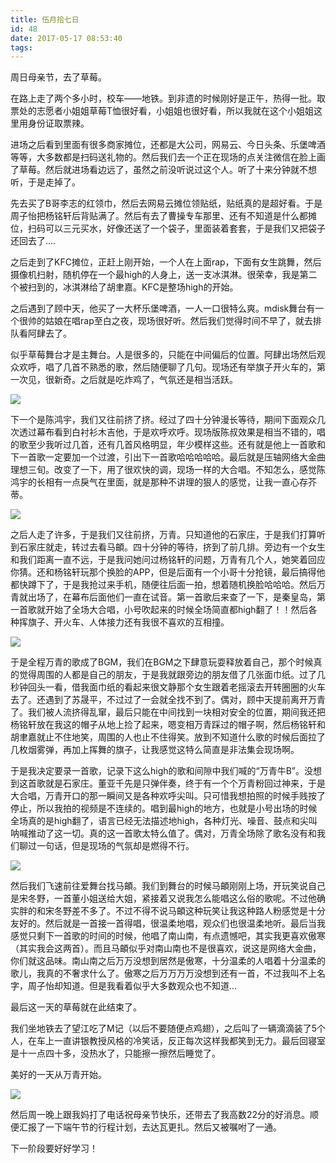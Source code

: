 ```yaml
---
title: 伍月拾七日
id: 48
date: 2017-05-17 08:53:40
tags:
---
```


周日母亲节，去了草莓。

在路上走了两个多小时，校车——地铁。到非遗的时候刚好是正午，热得一批。取票处的志愿者小姐姐草莓T恤很好看，小姐姐也很好看，所以我就在这个小姐姐这里用身份证取票辣。

进场之后看到里面有很多商家摊位，还都是大公司，网易云、今日头条、乐堡啤酒等等，大多数都是扫码送礼物的。然后我们去一个正在现场的点关注微信在脸上画了草莓。然后就进场看边远了，虽然之前没听说过这个人。听了十来分钟就不想听，于是走掉了。

先去买了B哥李志的红领巾，然后去网易云摊位领贴纸，贴纸真的是超好看。于是周子怡把杨铭轩后背贴满了。然后有去了曹操专车那里、还有不知道是什么都摊位，扫码可以三元买水，好像还送了一个袋子，里面装着套套，于是我们又把袋子还回去了....

之后走到了KFC摊位，正赶上刚开始，一个人在上面rap，下面有女生跳舞，然后摄像机扫射，随机停在一个最high的人身上，送一支冰淇淋。很荣幸，我是第二个被扫到的，冰淇淋给了胡聿嘉。KFC是整场high的开始。

之后遇到了顾中天，他买了一大杯乐堡啤酒，一人一口很特么爽。mdisk舞台有一个很帅的姑娘在唱rap至白之夜，现场很好听。然后我们觉得时间不早了，就去排队看阿肆去了。

似乎草莓舞台才是主舞台。人是很多的，只能在中间偏后的位置。阿肆出场然后观众欢呼，唱了几首不熟悉的歌，然后随便聊了几句。现场还有举旗子开火车的，第一次见，很新奇。之后就是吃炸鸡了，气氛还是相当活跃。

![](http://cloud-1252628011.coscd.myqcloud.com/2017/05/20170514_171111.jpg)

下一个是陈鸿宇，我们又往前挤了挤。经过了四十分钟漫长等待，期间下面观众几次透过幕布看到白衬衫木吉他，于是欢呼欢呼。现场版陈叔效果是相当不错的，唱的歌至少我听过几首，还有几首风格明显，年少模样这些。还有就是他上一首歌和下一首歌一定要加一个过渡，引出下一首歌哈哈哈哈哈。最后就是压轴网络大金曲理想三旬。改变了一下，用了很欢快的调，现场一样的大合唱。不知怎么，感觉陈鸿宇的长相有一点戾气在里面，就是那种不讲理的狠人的感觉，让我一直心存芥蒂。

![](http://cloud-1252628011.coscd.myqcloud.com/2017/05/20170514_181544.jpg)

之后人走了许多，于是我们又往前挤，万青。只知道他的石家庄，于是我们打算听到石家庄就走，转过去看马頔。四十分钟的等待，挤到了前几排。旁边有一个女生和我们距离一直不远，于是我问她问过杨铭轩的问题，万青有几个人，她笑着回应你猜。还和杨铭轩玩那个换脸的APP，但是后面有一个小哥十分抢镜，最后搞得他都快蹲下了，于是我抢过来手机，随便往后面一拍，想着随机换脸哈哈哈。然后万青就出场了，在幕布后面他们一直在试音。第一首歌后来查了一下，是秦皇岛，第一首歌就开始了全场大合唱，小号吹起来的时候全场简直都high翻了！！然后各种挥旗子、开火车、人体接力还有我很不喜欢的互相撞。

![](http://cloud-1252628011.coscd.myqcloud.com/2017/05/20170514_190820.jpg)

于是全程万青的歌成了BGM，我们在BGM之下肆意玩耍释放着自己，那个时候真的觉得周围的人都是自己的朋友，于是我就跟旁边的朋友借了几张面巾纸。过了几秒钟回头一看，借我面巾纸的看起来很文静那个女生跟着老摇滚去开转圈圈的火车去了。还遇到了苏晟平，不过过了一会就全找不到了。偶对，顾中天提前离开万青了。我们被人流挤得乱窜，最后只能在中间找到一块相对安全的位置，期间我还把杨铭轩放在我这的帽子从地上捡了起来，嗯变相万青踩过的帽子啊，然后杨铭轩和胡聿嘉就止不住地笑，周围的人也止不住得笑。放到不知道什么歌的时候后面拉了几枚烟雾弹，再加上挥舞的旗子，让我感觉这特么简直是非法集会现场啊。

于是我决定要录一首歌，记录下这么high的歌和间隙中我们喊的“万青牛B”。没想到这首歌就是石家庄。董亚千先是只弹伴奏，终于有一个个万青粉回过神来，于是大合唱，万青开口的那一瞬间又是各种欢呼尖叫。只可惜我想拍照的时候手贱按了停止，所以我拍的视频是不连续的。唱到最high的地方，也就是小号出场的时候全场真的是high翻了，语言已经无法描述地high，各种灯光、噪音、鼓点和尖叫呐喊推动了这一切。真的这一首歌太特么值了。偶对，万青全场除了歌名没有和我们聊过一句话，但是现场的气氛却是燃得不行。

![](http://cloud-1252628011.coscd.myqcloud.com/2017/05/20170514_204012.jpg)

然后我们飞速前往爱舞台找马頔。我们到舞台的时候马頔刚刚上场，开玩笑说自己是宋冬野，一首董小姐送给大姐，紧接着又说我怎么能唱这么俗的歌呢。不过他确实胖的和宋冬野差不多了。不过不得不说马頔这种玩笑让我这种路人粉感觉是十分友好的。然后就是一首接一首得唱，很温柔地唱，观众们也很温柔地听。最后当我感觉只剩下一首歌的时间的时候，他唱了南山南，有点遗憾吧，其实我更喜欢傲寒（其实我会这两首）。而且马頔似乎对南山南也不是很喜欢，说这是网络大金曲，你们就这品味。南山南之后万万没想到居然是傲寒，十分温柔的人唱着十分温柔的歌儿，我真的不奢求什么了。傲寒之后万万万万没想到还有一首，不过我叫不上名字，周子怡却知道。但是我看着似乎大多数观众也不知道...

最后这一天的草莓就在此结束了。

我们坐地铁去了望江吃了M记（以后不要随便点鸡翅），之后叫了一辆滴滴装了5个人，在车上一直讲银教授风格的冷笑话，反正每次这样我都笑到无力。最后回寝室是十一点四十多，没热水了，只能擦一擦然后睡觉了。

美好的一天从万青开始。

![](http://cloud-1252628011.coscd.myqcloud.com/2017/05/20170514_195451.jpg)

然后周一晚上跟我妈打了电话祝母亲节快乐，还带去了我高数22分的好消息。顺便汇报了一下端午节的行程计划，去达瓦更扎。然后又被嘱咐了一通。

下一阶段要好好学习！